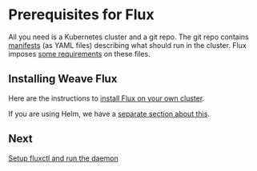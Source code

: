 # Prerequisites for Flux

All you need is a Kubernetes cluster and a git repo. The git repo
contains [manifests][k8s-manifests] (as YAML files) describing what
should run in the cluster. Flux imposes
[some requirements](../requirements.md) on these files.

## Installing Weave Flux

Here are the instructions to [install Flux on your own
cluster](./get-started.md).

If you are using Helm, we have a [separate section about
this](./helm-get-started.md).

## Next

[Setup fluxctl and run the daemon](../using/fluxctl.md)

[k8s-manifests]: https://kubernetes.io/docs/concepts/configuration/overview/
